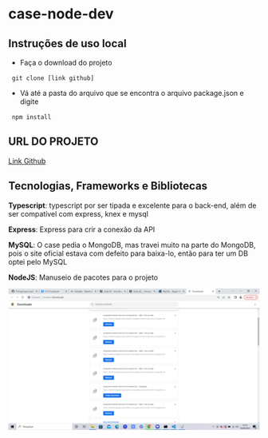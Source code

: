 # case-node-dev

## Instruções de uso local

- Faça o download do projeto
```
 git clone [link github]

```

- Vá até a pasta do arquivo que se encontra o arquivo package.json e digite
```
 npm install

```


## URL DO PROJETO

[Link Github](https://github.com/Th3rge)

## Tecnologias, Frameworks e Bibliotecas

**Typescript**: typescript por ser tipada e excelente para o back-end, além de ser compatível com express, knex e mysql

**Express**: Express para crir a conexão da API

**MySQL**: O case pedia o MongoDB, mas travei muito na parte do MongoDB, pois o site oficial estava com defeito para baixa-lo, então para ter um DB optei pelo MySQL

**NodeJS**: Manuseio de pacotes para o projeto 


![erros mongoDB](./mongodb.png)